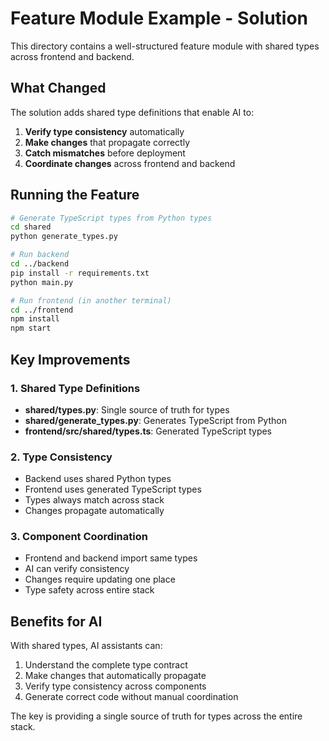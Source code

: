 # Feature Module Example - Solution

This directory contains a well-structured feature module with shared types across frontend and backend.

## What Changed

The solution adds shared type definitions that enable AI to:

1. **Verify type consistency** automatically
2. **Make changes** that propagate correctly
3. **Catch mismatches** before deployment
4. **Coordinate changes** across frontend and backend

## Running the Feature

```bash
# Generate TypeScript types from Python types
cd shared
python generate_types.py

# Run backend
cd ../backend
pip install -r requirements.txt
python main.py

# Run frontend (in another terminal)
cd ../frontend
npm install
npm start
```

## Key Improvements

### 1. Shared Type Definitions
- **shared/types.py**: Single source of truth for types
- **shared/generate_types.py**: Generates TypeScript from Python
- **frontend/src/shared/types.ts**: Generated TypeScript types

### 2. Type Consistency
- Backend uses shared Python types
- Frontend uses generated TypeScript types
- Types always match across stack
- Changes propagate automatically

### 3. Component Coordination
- Frontend and backend import same types
- AI can verify consistency
- Changes require updating one place
- Type safety across entire stack

## Benefits for AI

With shared types, AI assistants can:

1. Understand the complete type contract
2. Make changes that automatically propagate
3. Verify type consistency across components
4. Generate correct code without manual coordination

The key is providing a single source of truth for types across the entire stack.

